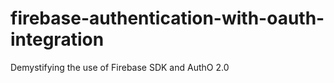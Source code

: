 # firebase-authentication-with-oauth-integration
Demystifying the use of Firebase SDK and AuthO 2.0
